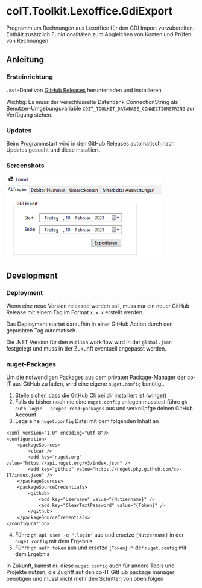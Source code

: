 # coIT.Toolkit.Lexoffice.GdiExport

Programm um Rechnungen aus Lexoffice für den GDI Import vorzubereiten. Enthält zusätzlich Funktionalitäten zum Abgleichen von Konten und Prüfen von Rechnungen

## Anleitung

### Ersteinrichtung

`.msi`-Datei von [GitHub Releases](https://github.com/co-IT/coIT.Toolkit.Lexoffice.GdiExport/releases) herunterladen und installieren

Wichtig: Es muss der verschlüsselte Datenbank ConnectionString als Benutzer-Umgebungsvariable `COIT_TOOLKIT_DATABASE_CONNECTIONSTRING` zur Verfügung stehen.

### Updates

Beim Programmstart wird in den GitHub Releases automatisch nach Updates gesucht und diese installiert.

### Screenshots

![LexofficeGdiExportScreenshot](assets/images/LexofficeToGDI.PNG)

## Development

### Deployment

Wenn eine neue Version released werden soll, muss nur ein neuer GitHub Release mit einem Tag im Format `x.x.x` erstellt werden.

Das Deployment startet daraufhin in einer GitHub Action durch den gepushten Tag automatisch.

Die .NET Version für den `Publish` workflow wird in der `global.json` festgelegt und muss in der Zukunft eventuell angepasst werden.

### nuget-Packages

Um die notwendigen Packages aus dem privaten Package-Manager der co-IT aus GitHub zu laden, wird eine eigene `nuget.config` benötigt.

1. Stelle sicher, dass die [GitHub Cli](https://cli.github.com/) bei dir installiert ist ([winget](https://github.com/microsoft/winget-cli))
2. Falls du bisher noch nie eine `nuget.config` anlegen musstest führe `gh auth login --scopes read:packages` aus und verknüpfge deinen GitHub Account
3. Lege eine `nuget.config` Datei mit dem folgenden Inhalt an

```
<?xml version="1.0" encoding="utf-8"?>
<configuration>
    <packageSources>
        <clear />
        <add key="nuget.org" value="https://api.nuget.org/v3/index.json" />
        <add key="github" value="https://nuget.pkg.github.com/co-IT/index.json" />
    </packageSources>
    <packageSourceCredentials>
        <github>
            <add key="Username" value="{Nutzername}" />
            <add key="ClearTextPassword" value="{Token}" />
        </github>
    </packageSourceCredentials>
</configuration>
```

4. Führe `gh api user -q ".login"` aus und ersetze `{Nutzername}` in der `nuget.config` mit dem Ergebnis
5. Führe `gh auth token` aus und ersetze `{Token}` in der `nuget.config` mit dem Ergebnis

In Zukunft, kannst du diese `nuget.config` auch für andere Tools und Projekte nutzen, die Zugriff auf den co-IT GitHub package manager benötigen und musst nicht mehr den Schritten von oben folgen
